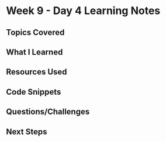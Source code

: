 # Week 9 - Day 4 Learning Notes

## Topics Covered

## What I Learned

## Resources Used

## Code Snippets

## Questions/Challenges

## Next Steps
